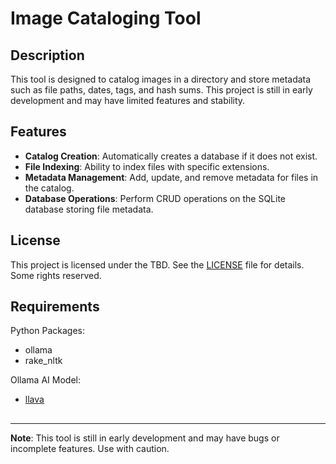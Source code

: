 # Image Cataloging Tool

## Description

This tool is designed to catalog images in a directory and store metadata such as file paths, dates, tags, and hash sums. This
project is still in early development and may have limited features and stability.

## Features

- **Catalog Creation**: Automatically creates a database if it does not exist.
- **File Indexing**: Ability to index files with specific extensions.
- **Metadata Management**: Add, update, and remove metadata for files in the catalog.
- **Database Operations**: Perform CRUD operations on the SQLite database storing file metadata.

## License

This project is licensed under the TBD. See the [LICENSE](#) file for details. Some rights reserved.

## Requirements

Python Packages:
 - ollama
 - rake_nltk

Ollama AI Model:
 - [llava](https://ollama.com/library/llava)

## 

---

**Note**: This tool is still in early development and may have bugs or incomplete features. Use with caution.